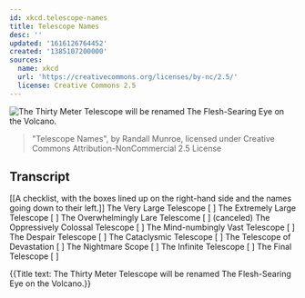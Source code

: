 ```yaml
---
id: xkcd.telescope-names
title: Telescope Names
desc: ''
updated: '1616126764452'
created: '1385107200000'
sources:
  name: xkcd
  url: 'https://creativecommons.org/licenses/by-nc/2.5/'
  license: Creative Commons 2.5
---
```

![The Thirty Meter Telescope will be renamed The Flesh-Searing Eye on the Volcano.](https://imgs.xkcd.com/comics/telescope_names.png)
> "Telescope Names", by Randall Munroe, licensed under Creative Commons Attribution-NonCommercial 2.5 License

## Transcript
[[A checklist, with the boxes lined up on the right-hand side and the names going down to their left.]]
The Very Large Telescope [
]
The Extremely Large Telescope [
]
The Overwhelmingly Lare Telescome [
] (canceled)
The Oppressively Colossal Telescope [ ]
The Mind-numbingly Vast Telescope [ ]
The Despair Telescope [ ]
The Cataclysmic Telescope [ ]
The Telescope of Devastation [ ]
The Nightmare Scope [ ]
The Infinite Telescope [ ]
The Final Telescope [ ]

{{Title text: The Thirty Meter Telescope will be renamed The Flesh-Searing Eye on the Volcano.}}
